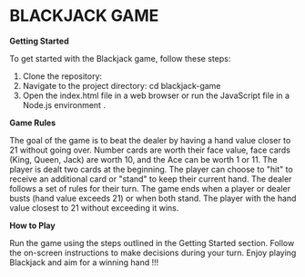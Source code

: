 # **BLACKJACK GAME**

**Getting Started**

To get started with the Blackjack game, follow these steps:

1. Clone the repository:
2. Navigate to the project directory: cd blackjack-game
3. Open the index.html file in a web browser or run the JavaScript file in a Node.js environment .

**Game Rules**

The goal of the game is to beat the dealer by having a hand value closer to 21 without going over.
Number cards are worth their face value, face cards (King, Queen, Jack) are worth 10, and the Ace can be worth 1 or 11.
The player is dealt two cards at the beginning.
The player can choose to "hit" to receive an additional card or "stand" to keep their current hand.
The dealer follows a set of rules for their turn.
The game ends when a player or dealer busts (hand value exceeds 21) or when both stand.
The player with the hand value closest to 21 without exceeding it wins.

**How to Play**

Run the game using the steps outlined in the Getting Started section.
Follow the on-screen instructions to make decisions during your turn.
Enjoy playing Blackjack and aim for a winning hand !!!


